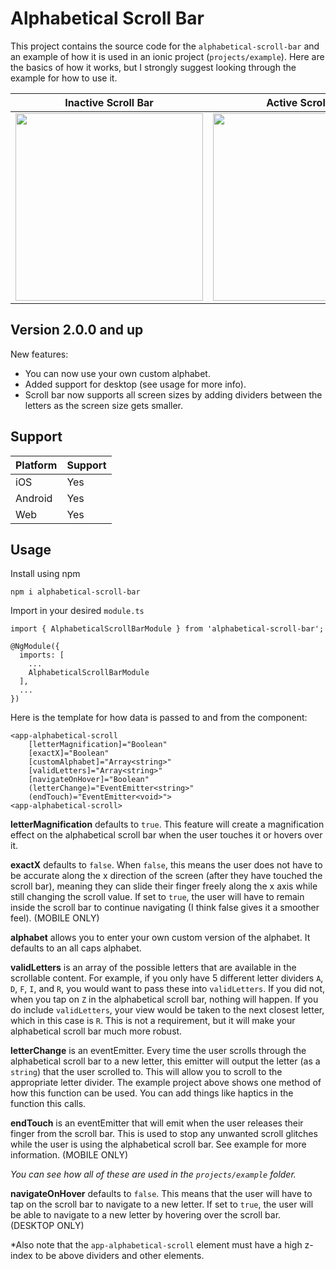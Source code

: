 # Alphabetical Scroll Bar

This project contains the source code for the `alphabetical-scroll-bar` and an example of how it is used in an ionic project (`projects/example`). Here are the basics of how it works, but I strongly suggest looking through the example for how to use it.

|                                                     Inactive Scroll Bar                                                     |                                                     Active Scroll Bar                                                      |
| :-------------------------------------------------------------------------------------------------------------------------: | :------------------------------------------------------------------------------------------------------------------------: |
| <img src="https://github.com/mooalot/alphabetical-scroll-bar/blob/main/projects/example/src/assets/image2.PNG" width="300"> | <img src="https://github.com/mooalot/alphabetical-scroll-bar/blob/main/projects/example/src/assets/image.PNG" width="300"> |

## Version 2.0.0 and up

New features:

- You can now use your own custom alphabet.
- Added support for desktop (see usage for more info).
- Scroll bar now supports all screen sizes by adding dividers between the letters as the screen size gets smaller.

## Support

| Platform | Support |
| -------- | ------- |
| iOS      | Yes     |
| Android  | Yes     |
| Web      | Yes     |

## Usage

Install using npm

```
npm i alphabetical-scroll-bar
```

Import in your desired `module.ts`

```
import { AlphabeticalScrollBarModule } from 'alphabetical-scroll-bar';

@NgModule({
  imports: [
    ...
    AlphabeticalScrollBarModule
  ],
  ...
})
```

Here is the template for how data is passed to and from the component:

```
<app-alphabetical-scroll
    [letterMagnification]="Boolean"
    [exactX]="Boolean"
    [customAlphabet]="Array<string>"
    [validLetters]="Array<string>"
    [navigateOnHover]="Boolean"
    (letterChange)="EventEmitter<string>"
    (endTouch)="EventEmitter<void>">
<app-alphabetical-scroll>
```

**letterMagnification** defaults to `true`. This feature will create a magnification effect on the alphabetical scroll bar when the user touches it or hovers over it.

**exactX** defaults to `false`. When `false`, this means the user does not have to be accurate along the x direction of the screen (after they have touched the scroll bar), meaning they can slide their finger freely along the x axis while still changing the scroll value. If set to `true`, the user will have to remain inside the scroll bar to continue navigating (I think false gives it a smoother feel). (MOBILE ONLY)

**alphabet** allows you to enter your own custom version of the alphabet. It defaults to an all caps alphabet.

**validLetters** is an array of the possible letters that are available in the scrollable content. For example, if you only have 5 different letter dividers `A`, `D`, `F`, `I`, and `R`, you would want to pass these into `validLetters`. If you did not, when you tap on `Z` in the alphabetical scroll bar, nothing will happen. If you do include `validLetters`, your view would be taken to the next closest letter, which in this case is `R`. This is not a requirement, but it will make your alphabetical scroll bar much more robust.

**letterChange** is an eventEmitter. Every time the user scrolls through the alphabetical scroll bar to a new letter, this emitter will output the letter (as a `string`) that the user scrolled to. This will allow you to scroll to the appropriate letter divider. The example project above shows one method of how this function can be used. You can add things like haptics in the function this calls.

**endTouch** is an eventEmitter that will emit when the user releases their finger from the scroll bar. This is used to stop any unwanted scroll glitches while the user is using the alphabetical scroll bar. See example for more information. (MOBILE ONLY)

_You can see how all of these are used in the `projects/example` folder._

**navigateOnHover** defaults to `false`. This means that the user will have to tap on the scroll bar to navigate to a new letter. If set to `true`, the user will be able to navigate to a new letter by hovering over the scroll bar. (DESKTOP ONLY)

\*Also note that the `app-alphabetical-scroll` element must have a high z-index to be above dividers and other elements.

